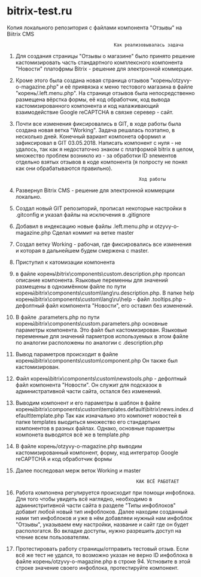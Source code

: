 # bitrix-test.ru
Копия локального репозитория с файлами компонента "Отзывы" на Biitrix CMS

                                            Как реализовывалась задача

1) Для создания страницы "Отзывы о магазине" было принято решение кастомизировать часть стандартного комплексного компонента "Новости" платофрмы Bitrix - решение для электронной коммерции.

2) Кроме этого была создана новая страница отзывов "корень/otzyvy-o-magazine.php" и её приявязка к меню тестового магазина в файле "корень/.left.menu.php". На странице отзывов была непосредственно размещена вёрстка формы, её код обработчик, код вывода кастомизированного компонента и код налаживающий взаимодействие Google reCAPTCHA в связке серевер - сайт.

3) Почти все изменения фиксировались в GIT, в ходе работы была создана новая ветка "Working". Задача решалась поэтапно, в несколько дней. Конечный вариант компонета оформил и зафиксировал в GIT 03.05.2018. Написать компонент с нуля - не удалось, так как я недостаточно знаком с платформой bitrix в целом, множество проблем возникло из - за обработки ID элементов отдельно взятых отзывов в коде компонента (я попросту не понял как они обрабатываются правильно).

                                                     Ход работы

1) Развернул Bitrix CMS - решение для электронной коммерции локально.

2) Создал новый GIT репозиторий, прописал некоторые настройки в .gitconfig и указал файлы на исключения в .gitignore

3) Добавил в индексацию новые файлы .left.menu.php и otzyvy-o-magazine.php Сделал коммит на ветке master

4) Создал ветку Working - рабочая, где фиксировались все изменения и которая  в дальнейшем будем смержена с master.

5) Приступил к катомизации компонента

6) в файле корень\bitrix\components\custom\.description.php пропсал описание компонента. Языковые переменны для значений размещены в одноимённом файле по пути корень\bitrix\components\custom\lang\ru\.description.php. В папке help корень\bitrix\components\custom\lang\ru\help - файл .tooltips.php - дефолтный файл компонента "Новости", его оставил без изменений. 

7) В файле .parameters.php по пути корень\bitrix\components\custom\.parameters.php основные параметры компонента. Это файл был кастомизирован. Языковые переменные для значений парметров используемых в этом файле по аналогии расположены по аналогии с .description.php

8) Вывод параметров происходит в файле корень\bitrix\components\custom\component.php Он также был кастомизирован.

9) Файл корень\bitrix\components\custom\newstools.php  - дефолтный файл компонента "Новости". Он служит для подсказок в административной части сайта, остался без изменений.

10) Выводим компонент и его параметры в шаблон в файле корень\bitrix\components\custom\templates\.default\bitrix\news.index\.default\template.php Так как изначально это компонет новостей в папке templates выодиться множество его стандартынх компонентов в разных файлах. Однако, основные параметры компонета выводятся всё же в template.php

11) В файле корень/otzyvy-o-magazine.php выводим кастомизированный компонент, форму, код интегратор Google reCAPTCHA и код обработчик формы

12) Далее последовал мерж веток Working и master

                                                     КАК ВСЁ РАБОТАЕТ

1) Работа компонена регулируется происходит при помощи инфоблока. Для того чтобы увидеть всё наглядно, необходимо в администритивной части сайта в разделе "Типы инфоблоков" добавит любой новый тип инфоблоков. Далее находим созданный нами тип инфоблоков и уже в нём добавляеи нужный нам инфоблок "Отзывы", указываем ему настройки, название и сайт где он будет распологатся. Во вкладке доступы, нужно разрешить доступ на чтение всем пользователям.

2) Протестировать работу страницы/отправить тестовый отзыв. Если всё же тест не удался, то возможно указан не верно ID инфоблока в файле корень/otzyvy-o-magazine.php в строке 94. Устновите в этой строке значение своего инфоблока, протестируйте компонент.
